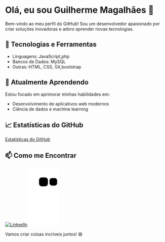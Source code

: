 # Olá, eu sou Guilherme Magalhães 👋

Bem-vindo ao meu perfil do GitHub! Sou um desenvolvedor apaixonado por criar soluções inovadoras e adoro aprender novas tecnologias.

## 🚀 Tecnologias e Ferramentas

- Linguagens: JavaScript,php
- Bancos de Dados:  MySQL
- Outras: HTML, CSS, Git,bootstrap

## 🌱 Atualmente Aprendendo

Estou focado em aprimorar minhas habilidades em:

- Desenvolvimento de aplicativos web modernos
- Ciência de dados e machine learning

## 📈 Estatísticas do GitHub

[Estatísticas do GitHub](https://github-readme-stats.vercel.app/api?username=BillieJoel&show_icons=true&theme=radical)

## 📫 Como me Encontrar


[![LinkedIn](https://img.shields.io/badge/LinkedIn-Connect-blue?style=flat-square&logo=linkedin)](https://www.linkedin.com/in/devmagalhaes/)
![Snake animation](https://github.com/DevBatista1/DevBatista1/blob/output/github-contribution-grid-snake.svg)


Vamos criar coisas incríveis juntos! 😄
